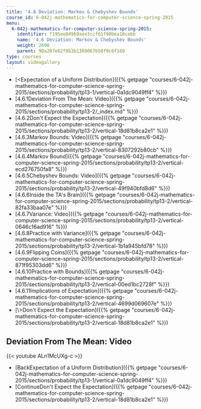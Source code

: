 ```yaml
---
title: '4.6 Deviation: Markov & Chebyshev Bounds'
course_id: 6-042j-mathematics-for-computer-science-spring-2015
menu:
  6-042j-mathematics-for-computer-science-spring-2015:
    identifier: f195ee849b9aee3ccf61f90bea10cebb
    name: '4.6 Deviation: Markov & Chebyshev Bounds'
    weight: 2690
    parent: 90a207e82f8b3b1369067b58f9c6f169
type: courses
layout: videogallery
---
```

*   [<Expectation of a Uniform Distribution]({{% getpage "courses/6-042j-mathematics-for-computer-science-spring-2015/sections/probability/tp13-1/vertical-0a1dc9049ff4" %}})
*   [4.6.1Deviation From The Mean: Video]({{% getpage "courses/6-042j-mathematics-for-computer-science-spring-2015/sections/probability/tp13-2/_index.md" %}})
*   [4.6.2Don't Expect the Expectation]({{% getpage "courses/6-042j-mathematics-for-computer-science-spring-2015/sections/probability/tp13-2/vertical-18d81b8ca2e1" %}})
*   [4.6.3Markov Bounds: Video]({{% getpage "courses/6-042j-mathematics-for-computer-science-spring-2015/sections/probability/tp13-2/vertical-8307292b80cb" %}})
*   [4.6.4Markov Bound]({{% getpage "courses/6-042j-mathematics-for-computer-science-spring-2015/sections/probability/tp13-2/vertical-ecd276750fa8" %}})
*   [4.6.5Chebyshev Bounds: Video]({{% getpage "courses/6-042j-mathematics-for-computer-science-spring-2015/sections/probability/tp13-2/vertical-49f940bfd8d6" %}})
*   [4.6.6Inside the TA's Brain]({{% getpage "courses/6-042j-mathematics-for-computer-science-spring-2015/sections/probability/tp13-2/vertical-82fa33baa07e" %}})
*   [4.6.7Variance: Video]({{% getpage "courses/6-042j-mathematics-for-computer-science-spring-2015/sections/probability/tp13-2/vertical-0646c16ad916" %}})
*   [4.6.8Practice with Variance]({{% getpage "courses/6-042j-mathematics-for-computer-science-spring-2015/sections/probability/tp13-2/vertical-1b1a945bfd78" %}})
*   [4.6.9Flipping Coins]({{% getpage "courses/6-042j-mathematics-for-computer-science-spring-2015/sections/probability/tp13-2/vertical-871f95303dd6" %}})
*   [4.6.10Practice with Bounds]({{% getpage "courses/6-042j-mathematics-for-computer-science-spring-2015/sections/probability/tp13-2/vertical-00ed1bc2728f" %}})
*   [4.6.11Implications of Expectation]({{% getpage "courses/6-042j-mathematics-for-computer-science-spring-2015/sections/probability/tp13-2/vertical-4699d069607e" %}})
*   [\\>Don't Expect the Expectation]({{% getpage "courses/6-042j-mathematics-for-computer-science-spring-2015/sections/probability/tp13-2/vertical-18d81b8ca2e1" %}})

Deviation From The Mean: Video
------------------------------

{{< youtube ALn1McUXg-c >}}

*   [BackExpectation of a Uniform Distribution]({{% getpage "courses/6-042j-mathematics-for-computer-science-spring-2015/sections/probability/tp13-1/vertical-0a1dc9049ff4" %}})
*   [ContinueDon't Expect the Expectation]({{% getpage "courses/6-042j-mathematics-for-computer-science-spring-2015/sections/probability/tp13-2/vertical-18d81b8ca2e1" %}})